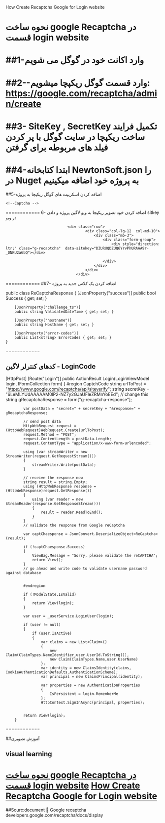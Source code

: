 How Create Recaptcha Google for Login website

نحوه ساخت google Recaptcha در قسمت login website
============
##1-وارد اکانت خود در گوگل می شویم
============
##2--وارد قسمت گوگل ریکپچا میشویم: https://google.com/recaptcha/admin/create 
============
##3-   SiteKey , SecretKey   تکمیل فرایند ساخت ریکپچا در سایت گوگل  با پر کردن فیلد های  مربوطه برای گرفتن
============
##4-ابتدا کتابخانه NewtonSoft.json را در Nuget به پروژه خود اضافه میکینیم
============
##5-اضافه کردن اسکریپت های گوگل ریکپچا به پروژه 
  <!--Captcha -->
 <script src="https://www.google.com/recaptcha/api.js" async defer></script>
    <!--Captcha -->
============
6- اضافه کردن خود تصویر ریکپجا به ویو لاگین پروژه و دادن sitkey در ویو
 <!--Recaptcha-->
                                <div class="row">
                                        <div class="col-lg-12  col-md-10">
                                            <div class="mb-3">
                                                <div class="form-group">
                                                    <div style="direction: ltr;" class="g-recaptcha"  data-sitekey="DZURUQDZUQ6YrvPhURAAA9r-_DNKU2a6bQ"></div>
                                                  
                                                </div>
                                            </div>
                                        </div>
                                    </div>
 <!--Recaptcha-->
============
##7- اضافه کردن یک کلاس جدید به پروژه 

 public  class ReCaptchaResponse
    {
        [JsonProperty("success")]
        public bool Success { get; set; }

        [JsonProperty("challenge_ts")]
        public string ValidatedDateTime { get; set; }

        [JsonProperty("hostname")]
        public string HostName { get; set; }

        [JsonProperty("error-codes")]
        public List<string> ErrorCodes { get; set; }
    }
============
## کدهای کنترلر لاگین - LoginCode
 [HttpPost]
        [Route("Login")]
        public ActionResult Login(LoginViewModel login, IFormCollection form)
        {
            #region CaptchCode
            string urlToPost = "https://www.google.com/recaptcha/api/siteverify";
            string secretKey = "6LeMLYUdAAAAAM0lP2-NZ7y2GJaUFleZRMnYoEEd"; // change this
            string gRecaptchaResponse = form["g-recaptcha-response"];

            var postData = "secret=" + secretKey + "&response=" + gRecaptchaResponse;

            // send post data
            HttpWebRequest request = (HttpWebRequest)WebRequest.Create(urlToPost);
            request.Method = "POST";
            request.ContentLength = postData.Length;
            request.ContentType = "application/x-www-form-urlencoded";

            using (var streamWriter = new StreamWriter(request.GetRequestStream()))
            {
                streamWriter.Write(postData);
            }

            // receive the response now
            string result = string.Empty;
            using (HttpWebResponse response = (HttpWebResponse)request.GetResponse())
            {
                using (var reader = new StreamReader(response.GetResponseStream()))
                {
                    result = reader.ReadToEnd();
                }
            }
            // validate the response from Google reCaptcha

            var captChaesponse = JsonConvert.DeserializeObject<ReCaptcha>(result);

            if (!captChaesponse.Success)
            {
                ViewBag.Message = "Sorry, please validate the reCAPTCHA";
                return View();
            }
            // go ahead and write code to validate username password against database


            #endregion

            if (!ModelState.IsValid)
            {
                return View(login);
            }

            var user = _userService.LoginUser(login);

            if (user != null)
            {
                if (user.IsActive)
                {
                    var claims = new List<Claim>()
                    {
                        new Claim(ClaimTypes.NameIdentifier,user.UserId.ToString()),
                        new Claim(ClaimTypes.Name,user.UserName)
                    };
                    var identity = new ClaimsIdentity(claims, CookieAuthenticationDefaults.AuthenticationScheme);
                    var principal = new ClaimsPrincipal(identity);

                    var properties = new AuthenticationProperties
                    {
                        IsPersistent = login.RememberMe
                    };
                    HttpContext.SignInAsync(principal, properties);

                   
            return View(login);
        }

============


##آموزش تصویری
## visual learning
[نحوه ساخت google Recaptcha در قسمت login website](https://www.asancode.com/c/97e2)
[How Create Recaptcha Google for Login website](https://www.asancode.com/c/97e2)
============
##Sourc:document 📃 Google recaptcha
developers.google.com/recaptcha/docs/display